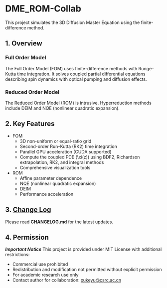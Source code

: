 # DME_ROM-Collab

This project simulates the 3D Diffusion Master Equation using the finite-difference method.

## 1. Overview

### Full Order Model
The Full Order Model (FOM) uses finite-difference methods with Runge–Kutta time integration. It solves coupled partial differential equations describing spin dynamics with optical pumping and diffusion effects.

### Reduced Order Model
The Reduced Order Model (ROM) is intrusive. Hyperreduction methods include DEIM and NQE (nonlinear quadratic expansion).

## 2. Key Features

- FOM
    - 3D non-uniform or equal-ratio grid
    - Second-order Run–Kutta (RK2) time integration
    - Parallel GPU acceleration (CUDA supported)
    - Compute the coupled PDE \(\xi(z)\) using BDF2, Richardson extrapolation, RK2, and integral methods
    - Comprehensive visualization tools
- ROM
    - Affine parameter dependence
    - NQE (nonlinear quadratic expansion)
    - DEIM
    - Performance acceleration

## 3. [Change Log](https://github.com/xukeyu-phy/Diffusion_Master_Equation/blob/main/CHANGELOG.md)
Please read **CHANGELOG.md** for the latest updates.

## 4. Permission
***Important Notice***
This project is provided under MIT License with additional restrictions:
- Commercial use prohibited
- Redistribution and modification not permitted without explicit permission
- For academic research use only
- Contact author for collaboration: xukeyu@csrc.ac.cn


